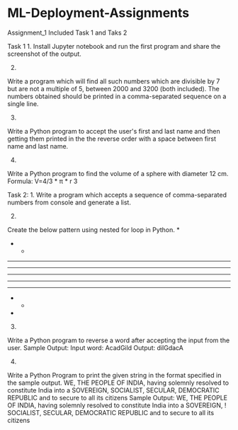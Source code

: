 # ML-Deployment-Assignments
Assignment_1
Included  Task 1 and Taks 2

Task 1
1.
Install Jupyter notebook and run the first program and share the screenshot of the output.

2.
Write a program which will find all such numbers which are divisible by 7 but are not a multiple
of 5, between 2000 and 3200 (both included). The numbers obtained should be printed in a
comma-separated sequence on a single line.

3.
Write a Python program to accept the user's first and last name and then getting them printed in
the the reverse order with a space between first name and last name.

4.
Write a Python program to find the volume of a sphere with diameter 12 cm.
Formula: V=4/3 * π * r 3


Task 2:
1.
Write a program which accepts a sequence of comma-separated numbers from console and
generate a list.

2.
Create the below pattern using nested for loop in Python.
*
* *
* * *
* * * *
* * * * *
* * * *
* * *
* *
*

3.
Write a Python program to reverse a word after accepting the input from the user.
Sample Output:
Input word: AcadGild
Output: dilGdacA

4.
Write a Python Program to print the given string in the format specified in the sample output.
WE, THE PEOPLE OF INDIA, having solemnly resolved to constitute India into a
SOVEREIGN, SOCIALIST, SECULAR, DEMOCRATIC REPUBLIC and to secure to all
its citizens
Sample Output:
WE, THE PEOPLE OF INDIA,
having solemnly resolved to constitute India into a SOVEREIGN, !
SOCIALIST, SECULAR, DEMOCRATIC REPUBLIC
and to secure to all its citizens
